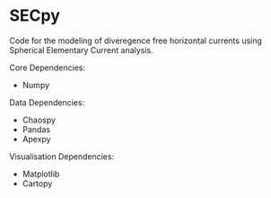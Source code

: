 # SECpy
Code for the modeling of diveregence free horizontal currents using Spherical Elementary Current analysis.

Core Dependencies:
- Numpy

Data Dependencies:
- Chaospy
- Pandas
- Apexpy

Visualisation Dependencies:
- Matplotlib
- Cartopy
